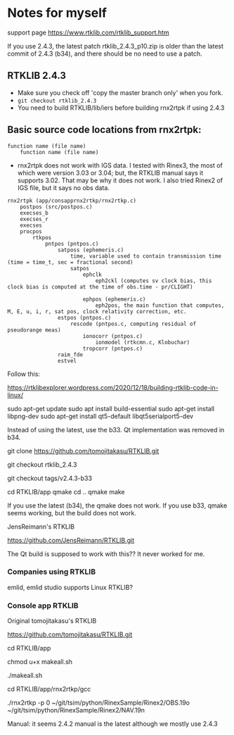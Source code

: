 # Notes for myself

support page <https://www.rtklib.com/rtklib_support.htm>

If you use 2.4.3, the latest patch rtklib_2.4.3_p10.zip is older than the latest commit of 2.4.3 (b34), and there should be no need to use a patch.
## RTKLIB 2.4.3
* Make sure you check off 'copy the master branch only' when you fork.
* `git checkout rtklib_2.4.3`
* You need to build RTKLIB/lib/iers before building rnx2rtpk if using 2.4.3

## Basic source code locations from rnx2rtpk:

```
function name (file name)
    function name (file name)
```
    
* rnx2rtpk does not work with IGS data. I tested with Rinex3, the most of which were version 3.03 or 3.04; but, the RTKLIB manual says it supports 3.02. That may be why it does not work. I also tried Rinex2 of IGS file, but it says no obs data.    

```
rnx2rtpk (app/consapprnx2rtkp/rnx2rtkp.c)
    postpos (src/postpos.c)
    execses_b
    execses_r
    execses
    procpos
        rtkpos
            pntpos (pntpos.c)
                satposs (ephemeris.c)
                    time, variable used to contain transmission time (time = time_t, sec = fractional second)
                    satpos
                        ephclk
                            eph2ckl (computes sv clock bias, this clock bias is computed at the time of obs.time - pr/CLIGHT)
                                
                        ephpos (ephemeris.c)
                            eph2pos, the main function that computes, M, E, u, i, r, sat pos, clock relativity correction, etc.
                estpos (pntpos.c)
                    rescode (pntpos.c, computing residual of pseudorange meas)
                        ionocorr (pntpos.c)
                            ionmodel (rtkcmn.c, Klobuchar)
                        tropcorr (pntpos.c)
                raim_fde
                estvel
```






Follow this:

https://rtklibexplorer.wordpress.com/2020/12/18/building-rtklib-code-in-linux/

sudo apt-get update
sudo apt install build-essential
sudo apt-get install libpng-dev
sudo apt-get install qt5-default libqt5serialport5-dev

Instead of using the latest, use the b33. Qt implementation was removed in b34.

git clone https://github.com/tomojitakasu/RTKLIB.git

git checkout rtklib_2.4.3

git checkout tags/v2.4.3-b33

cd RTKLIB/app
qmake
cd ..
qmake
make

If you use the latest (b34), the qmake does not work. If you use b33, qmake seems working, but the build does not work.


JensReimann's RTKLIB

https://github.com/JensReimann/RTKLIB.git

The Qt build is supposed to work with this?? It never worked for me.

### Companies using RTKLIB
emlid, emlid studio supports Linux RTKLIB?

### Console app RTKLIB

Original tomojitakasu's RTKLIB

https://github.com/tomojitakasu/RTKLIB.git

cd RTKLIB/app

chmod u+x makeall.sh

./makeall.sh

cd RTKLIB/app/rnx2rtkp/gcc

./rnx2rtkp -p 0 ~/git/tsim/python/RinexSample/Rinex2/OBS.19o ~/git/tsim/python/RinexSample/Rinex2/NAV.19n

Manual: it seems 2.4.2 manual is the latest although we mostly use 2.4.3



